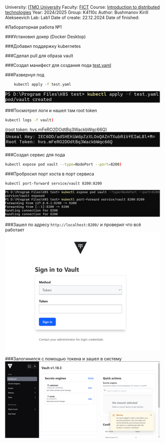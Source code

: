 University: [ITMO University](https://itmo.ru/ru/)
Faculty: [FICT](https://fict.itmo.ru)
Course: [Introduction to distributed technologies](https://github.com/itmo-ict-faculty/introduction-to-distributed-technologies)
Year: 2024/2025
Group: K4110c
Author: Bushmanov Kirill Alekseevich
Lab: Lab1
Date of create: 22.12.2024
Date of finished: 

#Лабораторная работа №1

###Установил докер (Docker Desktop)

###Добавил поддержку kubernetes

###Сделал pull для образа vault 

###Создал манифест для создания пода 
[test.yaml](https://github.com/rufe69/2024_2025-introduction_to_distributed_technologies-k4110--bushmanov_k_a/blob/main/lab1/test.yaml)

###Развернул под
```bash
    kubectl apply -f test.yaml
```
![Развернул под](https://github.com/rufe69/2024_2025-introduction_to_distributed_technologies-k4110--bushmanov_k_a/blob/main/lab1/Screenshots/1.png "")

###Посмотрел логи и нашел там root token 
```bash
kubectl logs -f vault)
``` 
(root token: hvs.mFeRO2DOdtBq3WackbWqc66Q)
![Посмотрел логи](https://github.com/rufe69/2024_2025-introduction_to_distributed_technologies-k4110--bushmanov_k_a/blob/main/lab1/Screenshots/2.png "")

###Создал сервис для пода 
```bash
kubectl expose pod vault --type=NodePort --port=8200)
```
###Пробросил порт хоста в порт сервиса 
```
kubectl port-forward service/vault 8200:8200
```
![Пробросил порт](https://github.com/rufe69/2024_2025-introduction_to_distributed_technologies-k4110--bushmanov_k_a/blob/main/lab1/Screenshots/3.png "")

###Зашел по адресу `http://localhost:8200/` и проверил что всё работает
![Интерфейс входа vault](https://github.com/rufe69/2024_2025-introduction_to_distributed_technologies-k4110--bushmanov_k_a/blob/main/lab1/Screenshots/4.png "")

###Залогинился с помощью токена и зашел в систему
![Интерфейс vault](https://github.com/rufe69/2024_2025-introduction_to_distributed_technologies-k4110--bushmanov_k_a/blob/main/lab1/Screenshots/5.png "")
